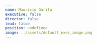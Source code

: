 ```yaml
---
name: Mauricio Garita
executive: false
director: false
lead: false
position: undefined
image: ../assets/default_exec_image.png
---
```

